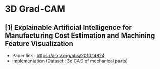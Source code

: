 # 3D Grad-CAM
## [1] Explainable Artificial Intelligence for Manufacturing Cost Estimation and Machining Feature Visualization
* Paper link : https://arxiv.org/abs/2010.14824
* implementation (Dataset : 3d CAD of mechanical parts)

